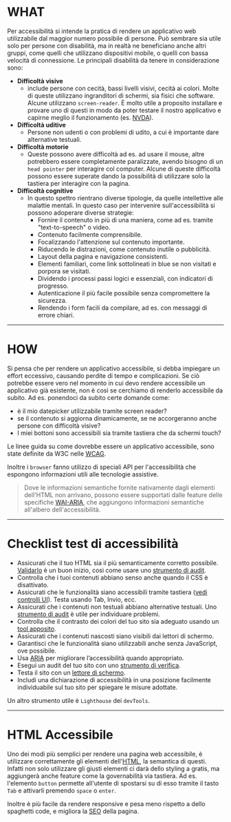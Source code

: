 # WHAT

Per accessibilità si intende la pratica di rendere un applicativo web utilizzabile dal maggior numero possibile di persone. Può sembrare sia utile solo per persone con disabilità, ma in realtà ne beneficiano anche altri gruppi, come quelli che utilizzano dispositivi mobile, o quelli con bassa velocità di connessione.
Le principali disabilità da tenere in considerazione sono:

- **Difficoltà visive**
	- include persone con cecità, bassi livelli visivi, cecità ai colori. Molte di queste utilizzano ingranditori di schermi, sia fisici che software. Alcune utilizzano `screen-reader`. È molto utile a proposito installare e provare uno di questi in modo da poter testare il nostro applicativo e capirne meglio il funzionamento (es. [NVDA](https://www.nvaccess.org/)).
- **Difficoltà uditive**
	- Persone non udenti o con problemi di udito, a cui è importante dare alternative testuali.
- **Difficoltà motorie**
	- Queste possono avere difficoltà ad es. ad usare il mouse, altre potrebbero essere completamente paralizzate, avendo bisogno di un `head pointer` per interagire col computer. Alcune di queste difficoltà possono essere superate dando la possibilità di utilizzare solo la tastiera per interagire con la pagina.
- **Difficoltà cognitive**
	- In questo spettro rientrano diverse tipologie, da quelle intellettive alle malattie mentali. In questo caso per intervenire sull'accessibilità si possono adoperare diverse strategie:
		- Fornire il contenuto in più di una maniera, come ad es. tramite "text-to-speech" o video.
		- Contenuto facilmente comprensibile.
		- Focalizzando l'attenzione sul contenuto importante.
		- Riducendo le distrazioni, come contenuto inutile o pubblicità.
		- Layout della pagina e navigazione consistenti.
		- Elementi familiari, come link sottolineati in blue se non visitati e porpora se visitati.
		- Dividendo i processi passi logici e essenziali, con indicatori di progresso.
		- Autenticazione il più facile possibile senza compromettere la sicurezza.
		- Rendendo i form facili da compilare, ad es. con messaggi di errore chiari.

---

# HOW

Si pensa che per rendere un applicativo accessibile, si debba impiegare un effort eccessivo, causando perdite di tempo e complicazioni.
Se ciò potrebbe essere vero nel momento in cui devo rendere accessibile un applicativo già esistente, non è così se cerchiamo di renderlo accessibile da subito.
Ad es. ponendoci da subito certe domande come:

- è il mio datepicker utilizzabile tramite screen reader?
- se il contenuto si aggiorna dinamicamente, se ne accorgeranno anche persone con difficoltà visive?
- I miei bottoni sono accessibili sia tramite tastiera che da schermi touch?

Le linee guida su come dovrebbe essere un applicativo accessibile, sono state definite da W3C nelle [WCAG](https://www.w3.org/WAI/standards-guidelines/wcag/).

Inoltre i `browser` fanno utilizzo di speciali API per l'accessibilità che espongono informazioni utili alle tecnologie assistive.

>Dove le informazioni semantiche fornite nativamente dagli elementi dell'HTML non arrivano, possono essere supportati dalle feature delle specifiche [WAI-ARIA](https://www.w3.org/TR/wai-aria/), che aggiungono informazioni semantiche all'albero dell'accessibilità.

---

# Checklist test di accessibilità

- Assicurati che il tuo HTML sia il più semanticamente corretto possibile. [Validarlo](https://validator.w3.org/) è un buon inizio, così come usare uno [strumento di audit](https://wave.webaim.org/).
- Controlla che i tuoi contenuti abbiano senso anche quando il CSS è disattivato.
- Assicurati che le funzionalità siano accessibili tramite tastiera ([vedi controlli UI](https://www.w3.org/TR/WCAG21/#keyboard-accessible)). Testa usando Tab, Invio, ecc.
- Assicurati che i contenuti non testuali abbiano alternative testuali. Uno [strumento di audit](https://wave.webaim.org/) è utile per individuare problemi.
- Controlla che il contrasto dei colori del tuo sito sia adeguato usando un [tool apposito](https://webaim.org/resources/contrastchecker/).
- Assicurati che i contenuti nascosti siano visibili dai lettori di schermo.
- Garantisci che le funzionalità siano utilizzabili anche senza JavaScript, ove possibile.
- Usa [ARIA](https://developer.mozilla.org/en-US/docs/Web/Accessibility/ARIA) per migliorare l’accessibilità quando appropriato.
- Esegui un audit del tuo sito con uno [strumento di verifica](https://wave.webaim.org/).
- Testa il sito con un [lettore di schermo](https://www.nvaccess.org/download/).
- Includi una dichiarazione di accessibilità in una posizione facilmente individuabile sul tuo sito per spiegare le misure adottate.

Un altro strumento utile è `Lighthouse` dei `devTools`.

---

# HTML Accessibile

Uno dei modi più semplici per rendere una pagina web accessibile, è utilizzare correttamente gli elementi dell'[HTML](HTML.md), la semantica di questi.
Infatti non solo utilizzare gli giusti elementi ci darà dello styling a gratis, ma aggiungerà anche feature come la governabilità via tastiera. Ad es. l'elemento `button` permette all'utente di spostarsi su di esso tramite il tasto `Tab` e attivarli premendo `space` o `enter`.

Inoltre è più facile da rendere responsive e pesa meno rispetto a dello spaghetti code, e migliora la [SEO](SEO) della pagina.
